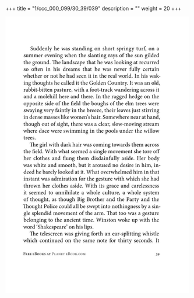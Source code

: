 +++
title = "1/ccc_000_099/30_39/039"
description = ""
weight = 20
+++

<img class="center-fit-jpg" src="/jpg_/out_jpg_1984__039.jpg" ></img>

